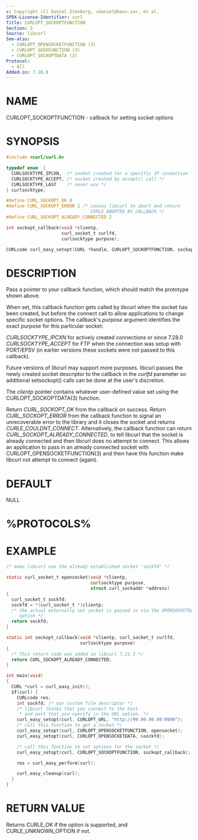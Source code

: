 ```yaml
---
c: Copyright (C) Daniel Stenberg, <daniel@haxx.se>, et al.
SPDX-License-Identifier: curl
Title: CURLOPT_SOCKOPTFUNCTION
Section: 3
Source: libcurl
See-also:
  - CURLOPT_OPENSOCKETFUNCTION (3)
  - CURLOPT_SEEKFUNCTION (3)
  - CURLOPT_SOCKOPTDATA (3)
Protocol:
  - All
Added-in: 7.16.0
---
```


# NAME

CURLOPT_SOCKOPTFUNCTION - callback for setting socket options

# SYNOPSIS

~~~c
#include <curl/curl.h>

typedef enum  {
  CURLSOCKTYPE_IPCXN,  /* socket created for a specific IP connection */
  CURLSOCKTYPE_ACCEPT, /* socket created by accept() call */
  CURLSOCKTYPE_LAST    /* never use */
} curlsocktype;

#define CURL_SOCKOPT_OK 0
#define CURL_SOCKOPT_ERROR 1 /* causes libcurl to abort and return
                                CURLE_ABORTED_BY_CALLBACK */
#define CURL_SOCKOPT_ALREADY_CONNECTED 2

int sockopt_callback(void *clientp,
                     curl_socket_t curlfd,
                     curlsocktype purpose);

CURLcode curl_easy_setopt(CURL *handle, CURLOPT_SOCKOPTFUNCTION, sockopt_callback);
~~~

# DESCRIPTION

Pass a pointer to your callback function, which should match the prototype
shown above.

When set, this callback function gets called by libcurl when the socket has
been created, but before the connect call to allow applications to change
specific socket options. The callback's *purpose* argument identifies the
exact purpose for this particular socket:

*CURLSOCKTYPE_IPCXN* for actively created connections or since 7.28.0
*CURLSOCKTYPE_ACCEPT* for FTP when the connection was setup with PORT/EPSV
(in earlier versions these sockets were not passed to this callback).

Future versions of libcurl may support more purposes. libcurl passes the newly
created socket descriptor to the callback in the *curlfd* parameter so
additional setsockopt() calls can be done at the user's discretion.

The *clientp* pointer contains whatever user-defined value set using the
CURLOPT_SOCKOPTDATA(3) function.

Return *CURL_SOCKOPT_OK* from the callback on success. Return
*CURL_SOCKOPT_ERROR* from the callback function to signal an unrecoverable
error to the library and it closes the socket and returns
*CURLE_COULDNT_CONNECT*. Alternatively, the callback function can return
*CURL_SOCKOPT_ALREADY_CONNECTED*, to tell libcurl that the socket is
already connected and then libcurl does no attempt to connect. This allows an
application to pass in an already connected socket with
CURLOPT_OPENSOCKETFUNCTION(3) and then have this function make libcurl
not attempt to connect (again).

# DEFAULT

NULL

# %PROTOCOLS%

# EXAMPLE

~~~c
/* make libcurl use the already established socket 'sockfd' */

static curl_socket_t opensocket(void *clientp,
                                curlsocktype purpose,
                                struct curl_sockaddr *address)
{
  curl_socket_t sockfd;
  sockfd = *(curl_socket_t *)clientp;
  /* the actual externally set socket is passed in via the OPENSOCKETDATA
     option */
  return sockfd;
}

static int sockopt_callback(void *clientp, curl_socket_t curlfd,
                            curlsocktype purpose)
{
  /* This return code was added in libcurl 7.21.5 */
  return CURL_SOCKOPT_ALREADY_CONNECTED;
}

int main(void)
{
  CURL *curl = curl_easy_init();
  if(curl) {
    CURLcode res;
    int sockfd; /* our custom file descriptor */
    /* libcurl thinks that you connect to the host
     * and port that you specify in the URL option. */
    curl_easy_setopt(curl, CURLOPT_URL, "http://99.99.99.99:9999");
    /* call this function to get a socket */
    curl_easy_setopt(curl, CURLOPT_OPENSOCKETFUNCTION, opensocket);
    curl_easy_setopt(curl, CURLOPT_OPENSOCKETDATA, &sockfd);

    /* call this function to set options for the socket */
    curl_easy_setopt(curl, CURLOPT_SOCKOPTFUNCTION, sockopt_callback);

    res = curl_easy_perform(curl);

    curl_easy_cleanup(curl);
  }
}
~~~

# RETURN VALUE

Returns CURLE_OK if the option is supported, and CURLE_UNKNOWN_OPTION if not.
